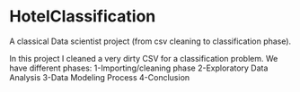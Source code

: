 # HotelClassification
A classical Data scientist project (from csv cleaning to classification phase).

In this project I cleaned a very dirty CSV for a classification problem. We have different phases:
1-Importing/cleaning phase
2-Exploratory Data Analysis
3-Data Modeling Process
4-Conclusion
